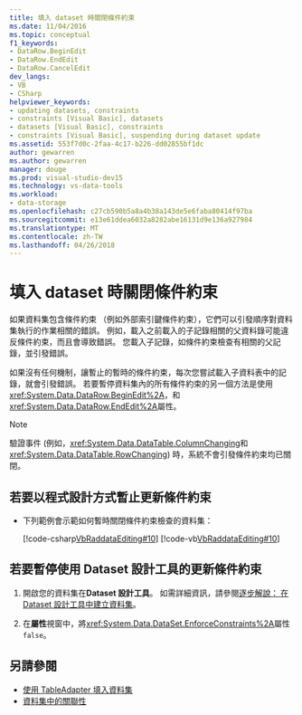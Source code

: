 ```yaml
---
title: 填入 dataset 時關閉條件約束
ms.date: 11/04/2016
ms.topic: conceptual
f1_keywords:
- DataRow.BeginEdit
- DataRow.EndEdit
- DataRow.CancelEdit
dev_langs:
- VB
- CSharp
helpviewer_keywords:
- updating datasets, constraints
- constraints [Visual Basic], datasets
- datasets [Visual Basic], constraints
- constraints [Visual Basic], suspending during dataset update
ms.assetid: 553f7d0c-2faa-4c17-b226-dd02855bf1dc
author: gewarren
ms.author: gewarren
manager: douge
ms.prod: visual-studio-dev15
ms.technology: vs-data-tools
ms.workload:
- data-storage
ms.openlocfilehash: c27cb590b5a8a4b38a143de5e6faba80414f97ba
ms.sourcegitcommit: e13e61ddea6032a8282abe16131d9e136a927984
ms.translationtype: MT
ms.contentlocale: zh-TW
ms.lasthandoff: 04/26/2018
---
```

# <a name="turn-off-constraints-while-filling-a-dataset"></a>填入 dataset 時關閉條件約束

如果資料集包含條件約束 （例如外部索引鍵條件約束），它們可以引發順序對資料集執行的作業相關的錯誤。 例如，載入之前載入的子記錄相關的父資料錄可能違反條件約束，而且會導致錯誤。 您載入子記錄，如條件約束檢查有相關的父記錄，並引發錯誤。

如果沒有任何機制，讓暫止的暫時的條件約束，每次您嘗試載入子資料表中的記錄，就會引發錯誤。 若要暫停資料集內的所有條件約束的另一個方法是使用<xref:System.Data.DataRow.BeginEdit%2A>，和<xref:System.Data.DataRow.EndEdit%2A>屬性。

> [!NOTE]
> 驗證事件 (例如，<xref:System.Data.DataTable.ColumnChanging>和<xref:System.Data.DataTable.RowChanging>) 時，系統不會引發條件約束均已關閉。

## <a name="to-suspend-update-constraints-programmatically"></a>若要以程式設計方式暫止更新條件約束

-   下列範例會示範如何暫時關閉條件約束檢查的資料集：

     [!code-csharp[VbRaddataEditing#10](../data-tools/codesnippet/CSharp/turn-off-constraints-while-filling-a-dataset_1.cs)]
     [!code-vb[VbRaddataEditing#10](../data-tools/codesnippet/VisualBasic/turn-off-constraints-while-filling-a-dataset_1.vb)]

## <a name="to-suspend-update-constraints-using-the-dataset-designer"></a>若要暫停使用 Dataset 設計工具的更新條件約束

1.  開啟您的資料集在**Dataset 設計工具**。 如需詳細資訊，請參閱[逐步解說： 在 Dataset 設計工具中建立資料集](walkthrough-creating-a-dataset-with-the-dataset-designer.md)。

2.  在**屬性**視窗中，將<xref:System.Data.DataSet.EnforceConstraints%2A>屬性`false`。

## <a name="see-also"></a>另請參閱

- [使用 TableAdapter 填入資料集](../data-tools/fill-datasets-by-using-tableadapters.md)
- [資料集中的關聯性](../data-tools/relationships-in-datasets.md)